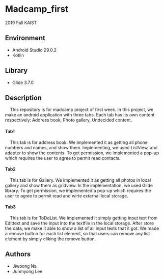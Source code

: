 # Madcamp_first
2019 Fall KAIST  

## Environment
- Android Studio 29.0.2
- Kotlin

## Library
- Glide 3.7.0

## Description  
&nbsp;&nbsp;&nbsp;&nbsp;This repository is for madcamp project of first week. In this project, we make an android application with three tabs. Each tab has its own content respectively: Address book, Photo gallery, Undecided content.  
   
  
#### Tab1
&nbsp;&nbsp;&nbsp;&nbsp;This tab is for address book. We implemented it as getting all phone numbers and names, and show them. Implementing, we used ListView, and adapter to show the contents. To get permission, we implemented a pop-up which requires the user to
agree to permit read contacts.  
  
    
#### Tab2
&nbsp;&nbsp;&nbsp;&nbsp;This tab is for Gallery. We implemented it as getting all photos in local gallery and show them as gridview. In the implementation, we used Glide library. To get permission, we implemented a pop-up which requires the user to agree to permit read and wirte external local storage. 
  
  
#### Tab3
&nbsp;&nbsp;&nbsp;&nbsp;This tab is for ToDoList. We implemented it simply getting input text from Edittext and save the input into the textfile in the local storage. After store the data, we make it able to show a list of all input texts that it got. We made a remove button for each list element, so that users can remove any list element by simply cliking the remove button.
  
    
    
## Authors
- Jiwoong Na
- Junmyong Lee
